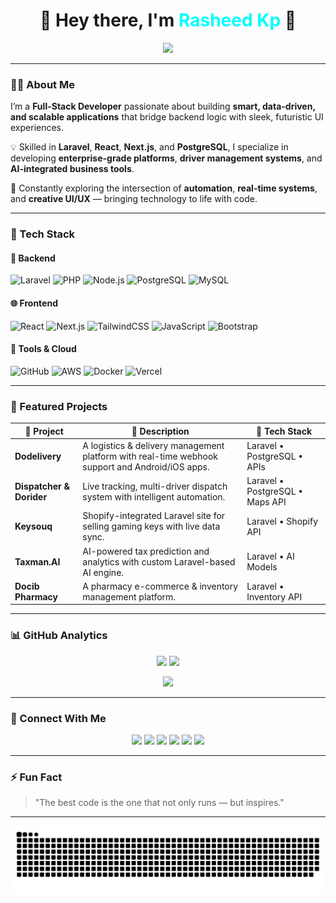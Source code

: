 <!-- ✨ RASHEED KP - Futuristic GitHub Profile ✨ -->

<h1 align="center">🚀 Hey there, I'm <span style="color:#00ffff;">Rasheed Kp</span> 👋</h1>

<p align="center">
  <img src="https://readme-typing-svg.herokuapp.com?font=Orbitron&color=00FFFF&size=24&center=true&vCenter=true&width=600&lines=Full+Stack+Developer;Laravel+%7C+React+%7C+Next.js+%7C+PostgreSQL;Building+Scalable+and+Intelligent+Applications;Crafting+Digital+Experiences+That+Inspire" />
</p>

---

### 👨‍💻 About Me

I’m a **Full-Stack Developer** passionate about building **smart, data-driven, and scalable applications** that bridge backend logic with sleek, futuristic UI experiences.

💡 Skilled in **Laravel**, **React**, **Next.js**, and **PostgreSQL**, I specialize in developing **enterprise-grade platforms**, **driver management systems**, and **AI-integrated business tools**.

🚀 Constantly exploring the intersection of **automation**, **real-time systems**, and **creative UI/UX** — bringing technology to life with code.

---

### 🧠 Tech Stack

#### 💾 Backend
![Laravel](https://img.shields.io/badge/Laravel-FF2D20?style=for-the-badge&logo=laravel&logoColor=white)
![PHP](https://img.shields.io/badge/PHP-777BB4?style=for-the-badge&logo=php&logoColor=white)
![Node.js](https://img.shields.io/badge/Node.js-43853D?style=for-the-badge&logo=node.js&logoColor=white)
![PostgreSQL](https://img.shields.io/badge/PostgreSQL-4169E1?style=for-the-badge&logo=postgresql&logoColor=white)
![MySQL](https://img.shields.io/badge/MySQL-4479A1?style=for-the-badge&logo=mysql&logoColor=white)

#### 🌐 Frontend
![React](https://img.shields.io/badge/React-20232A?style=for-the-badge&logo=react&logoColor=61DAFB)
![Next.js](https://img.shields.io/badge/Next.js-000000?style=for-the-badge&logo=next.js&logoColor=white)
![TailwindCSS](https://img.shields.io/badge/Tailwind_CSS-38BDF8?style=for-the-badge&logo=tailwind-css&logoColor=white)
![JavaScript](https://img.shields.io/badge/JavaScript-FCDC00?style=for-the-badge&logo=javascript&logoColor=black)
![Bootstrap](https://img.shields.io/badge/Bootstrap-563D7C?style=for-the-badge&logo=bootstrap&logoColor=white)

#### 🧩 Tools & Cloud
![GitHub](https://img.shields.io/badge/GitHub-100000?style=for-the-badge&logo=github&logoColor=white)
![AWS](https://img.shields.io/badge/AWS-232F3E?style=for-the-badge&logo=amazonaws&logoColor=white)
![Docker](https://img.shields.io/badge/Docker-0db7ed?style=for-the-badge&logo=docker&logoColor=white)
![Vercel](https://img.shields.io/badge/Vercel-000?style=for-the-badge&logo=vercel&logoColor=white)

---

### 💼 Featured Projects

| 🚀 Project | 🧩 Description | 🔗 Tech Stack |
|-------------|----------------|---------------|
| **Dodelivery** | A logistics & delivery management platform with real-time webhook support and Android/iOS apps. | Laravel • PostgreSQL • APIs |
| **Dispatcher & Dorider** | Live tracking, multi-driver dispatch system with intelligent automation. | Laravel • PostgreSQL • Maps API |
| **Keysouq** | Shopify-integrated Laravel site for selling gaming keys with live data sync. | Laravel • Shopify API |
| **Taxman.AI** | AI-powered tax prediction and analytics with custom Laravel-based AI engine. | Laravel • AI Models |
| **Docib Pharmacy** | A pharmacy e-commerce & inventory management platform. | Laravel • Inventory API |

---

### 📊 GitHub Analytics

<p align="center">
  <img src="https://github-readme-stats.vercel.app/api?username=rasheedkp&show_icons=true&theme=tokyonight&hide_border=true" height="160px"/>
  <img src="https://github-readme-streak-stats.herokuapp.com?user=rasheedkp&theme=tokyonight&hide_border=true" height="160px"/>
</p>

<p align="center">
  <img src="https://github-readme-stats.vercel.app/api/top-langs/?username=rasheedkp&layout=compact&theme=tokyonight&hide_border=true" height="140px" />
</p>

---

### 🤝 Connect With Me

<p align="center">
  <a href="https://linkedin.com/in/rasheedkp" target="_blank"><img src="https://cdn.jsdelivr.net/gh/devicons/devicon/icons/linkedin/linkedin-original.svg" width="40"/></a>
  <a href="https://github.com/rasheedkp" target="_blank"><img src="https://cdn.jsdelivr.net/gh/devicons/devicon/icons/github/github-original.svg" width="40"/></a>
  <a href="https://instagram.com/rasheedkp" target="_blank"><img src="https://cdn-icons-png.flaticon.com/512/2111/2111463.png" width="40"/></a>
  <a href="https://facebook.com/rasheedkp" target="_blank"><img src="https://cdn-icons-png.flaticon.com/512/5968/5968764.png" width="40"/></a>
  <a href="mailto:rasheedkp@example.com"><img src="https://cdn-icons-png.flaticon.com/512/732/732200.png" width="40"/></a>
  <a href="tel:+91XXXXXXXXXX"><img src="https://cdn-icons-png.flaticon.com/512/597/597177.png" width="40"/></a>
</p>

---

### ⚡ Fun Fact
> "The best code is the one that not only runs — but inspires."

---

<div align="center">
  <img src="https://raw.githubusercontent.com/Platane/snk/output/github-contribution-grid-snake-dark.svg" alt="snake animation" />
</div>

